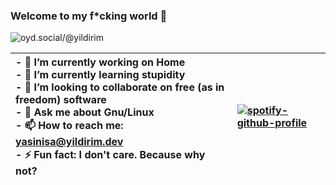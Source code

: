 ### Welcome to my f*cking world 🖕
![oyd.social/@yildirim](https://img.shields.io/mastodon/follow/000000192?domain=https%3A%2F%2Foyd.social&style=social)

| - 🔭 I’m currently working on Home <br>- 🌱 I’m currently learning stupidity <br>- 👯 I’m looking to collaborate on free (as in freedom) software <br>- 💬 Ask me about Gnu/Linux <br>- 📫 How to reach me: [yasinisa@yildirim.dev](mailto:yasinisa@yildirim.dev) <br>- ⚡ Fun fact: I don't care. Because why not? <br> | [![spotify-github-profile](https://spotify-github-profile.vercel.app/api/view?uid=2xom3cnad7budvi6jeposxcnj&cover_image=true)](https://github.com/redsfyre/redsfyre) |
|:-|:-|

